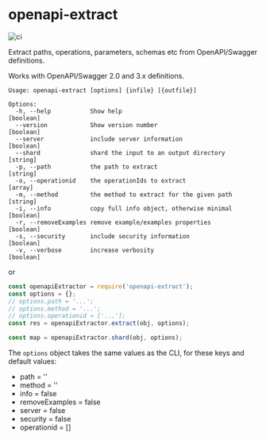 # openapi-extract

![ci](https://github.com/Mermade/openapi-extract/workflows/ci/badge.svg)

Extract paths, operations, parameters, schemas etc from OpenAPI/Swagger definitions.

Works with OpenAPI/Swagger 2.0 and 3.x definitions.

```
Usage: openapi-extract [options] {infile} [{outfile}]

Options:
  -h, --help           Show help                                       [boolean]
  --version            Show version number                             [boolean]
  --server             include server information                      [boolean]
  --shard              shard the input to an output directory           [string]
  -p, --path           the path to extract                              [string]
  -o, --operationid    the operationIds to extract                       [array]
  -m, --method         the method to extract for the given path         [string]
  -i, --info           copy full info object, otherwise minimal        [boolean]
  -r, --removeExamples remove example/examples properties              [boolean]
  -s, --security       include security information                    [boolean]
  -v, --verbose        increase verbosity                              [boolean]
```

or

```javascript
const openapiExtractor = require('openapi-extract');
const options = {};
// options.path = '...';
// options.method = '...';
// options.operationid = ['...'];
const res = openapiExtractor.extract(obj, options);

const map = openapiExtractor.shard(obj, options);
```

The `options` object takes the same values as the CLI, for these keys and default values:

*   path = ''
*   method = ''
*   info = false
*   removeExamples = false
*   server = false
*   security = false
*   operationid = []


